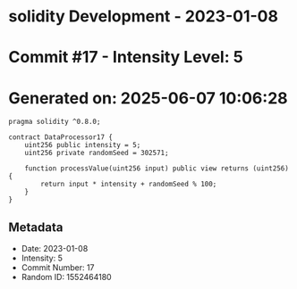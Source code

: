 ﻿# solidity Development - 2023-01-08
# Commit #17 - Intensity Level: 5
# Generated on: 2025-06-07 10:06:28
```solidity
pragma solidity ^0.8.0;

contract DataProcessor17 {
    uint256 public intensity = 5;
    uint256 private randomSeed = 302571;

    function processValue(uint256 input) public view returns (uint256) {
        return input * intensity + randomSeed % 100;
    }
}
```
## Metadata
- Date: 2023-01-08
- Intensity: 5
- Commit Number: 17
- Random ID: 1552464180

